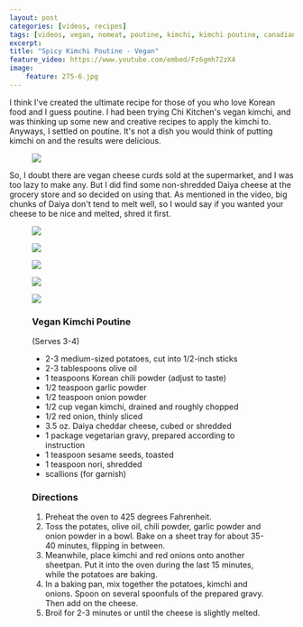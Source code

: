 ```yaml
---
layout: post
categories: [videos, recipes]
tags: [videos, vegan, nomeat, poutine, kimchi, kimchi poutine, canadian, korean]
excerpt: 
title: "Spicy Kimchi Poutine - Vegan"
feature_video: https://www.youtube.com/embed/Fz6gmh72zX4
image:
    feature: 275-6.jpg
---
```


I think I've created the ultimate recipe for those of you who love Korean food and I guess poutine.  I had been trying Chi Kitchen's vegan kimchi, and was thinking up some new and creative recipes to apply the kimchi to.  Anyways, I settled on poutine.  It's not a dish you would think of putting kimchi on and the results were delicious.


<figure>
    <img src="/images/275-4.jpg">
</figure> 

So, I doubt there are vegan cheese curds sold at the supermarket, and I was too lazy to make any.  But I did find some non-shredded Daiya cheese at the grocery store and so decided on using that.  As mentioned in the video, big chunks of Daiya don't tend to melt well, so I would say if you wanted your cheese to be nice and melted, shred it first. 


<figure>
    <img src="/images/275-2.jpg">
</figure> 

<figure>
    <img src="/images/275-3.jpg">
</figure> 

<figure>
    <img src="/images/275-4.jpg">
</figure> 

<figure>
    <img src="/images/275-6.jpg">
</figure> 

<figure>
    <img src="/images/275-7.jpg">
</figure> 

<figure class="ingredients" markdown="1">

### Vegan Kimchi Poutine
(Serves 3-4)

* 2-3 medium-sized potatoes, cut into 1/2-inch sticks
* 2-3 tablespoons olive oil
* 1 teaspoons Korean chili powder (adjust to taste)
* 1/2 teaspoon garlic powder
* 1/2 teaspoon onion powder
* 1/2 cup vegan kimchi, drained and roughly chopped 
* 1/2 red onion, thinly sliced
* 3.5 oz. Daiya cheddar cheese, cubed or shredded
* 1 package vegetarian gravy, prepared according to instruction
* 1 teaspoon sesame seeds, toasted
* 1 teaspoon nori, shredded
* scallions (for garnish)

</figure>

<figure class="directions" markdown="1">

### Directions

1. Preheat the oven to 425 degrees Fahrenheit.
2. Toss the potates, olive oil, chili powder, garlic powder and onion powder in a bowl.  Bake on a sheet tray for about 35-40 minutes, flipping in between.
3. Meanwhile, place kimchi and red onions onto another sheetpan.  Put it into the oven during the last 15 minutes, while the potatoes are baking.
4. In a baking pan, mix together the potatoes, kimchi and onions.  Spoon on several spoonfuls of the prepared gravy.  Then add on the cheese.
5. Broil for 2-3 minutes or until the cheese is slightly melted.

</figure>